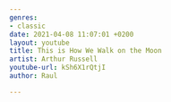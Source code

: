 ```yaml
---
genres:
- classic
date: 2021-04-08 11:07:01 +0200
layout: youtube
title: This is How We Walk on the Moon
artist: Arthur Russell
youtube-url: kSh6X1rQtjI
author: Raul

---
```


